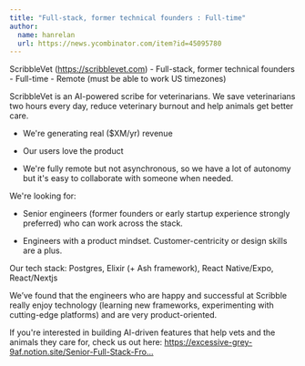 ```yaml
---
title: "Full-stack, former technical founders : Full-time"
author:
  name: hanrelan
  url: https://news.ycombinator.com/item?id=45095780
---
```

ScribbleVet (<a href="https:&#x2F;&#x2F;scribblevet.com" rel="nofollow">https:&#x2F;&#x2F;scribblevet.com</a>) - Full-stack, former technical founders - Full-time - Remote (must be able to work US timezones)

ScribbleVet is an AI-powered scribe for veterinarians. We save veterinarians two hours every day, reduce veterinary burnout and help animals get better care.

* We&#x27;re generating real ($XM&#x2F;yr) revenue

* Our users love the product

* We&#x27;re fully remote but not asynchronous, so we have a lot of autonomy but it&#x27;s easy to collaborate with someone when needed.

We&#x27;re looking for:

* Senior engineers (former founders or early startup experience strongly preferred) who can work across the stack.

* Engineers with a product mindset. Customer-centricity or design skills are a plus.

Our tech stack: Postgres, Elixir (+ Ash framework), React Native&#x2F;Expo, React&#x2F;Nextjs

We’ve found that the engineers who are happy and successful at Scribble really enjoy technology (learning new frameworks, experimenting with cutting-edge platforms) and are very product-oriented.

If you&#x27;re interested in building AI-driven features that help vets and the animals they care for, check us out here: <a href="https:&#x2F;&#x2F;excessive-grey-9af.notion.site&#x2F;Senior-Full-Stack-Frontend-Engineer-6b764b0036c549f9ab32cdec1947e660" rel="nofollow">https:&#x2F;&#x2F;excessive-grey-9af.notion.site&#x2F;Senior-Full-Stack-Fro...</a>
<JobApplication />
